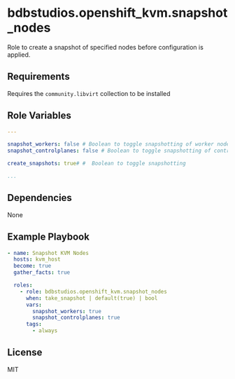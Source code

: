 bdbstudios.openshift_kvm.snapshot_nodes
=========

Role to create a snapshot of specified nodes before configuration is applied.

Requirements
------------

Requires the `community.libvirt` collection to be installed

Role Variables
--------------

```yaml
---

snapshot_workers: false # Boolean to toggle snapshotting of worker nodes
snapshot_controlplanes: false # Boolean to toggle snapshotting of control plane nodes

create_snapshots: true# #  Boolean to toggle snapshotting

...

```

Dependencies
------------

None

Example Playbook
----------------

```yaml
- name: Snapshot KVM Nodes
  hosts: kvm_host
  become: true
  gather_facts: true

  roles:
    - role: bdbstudios.openshift_kvm.snapshot_nodes
      when: take_snapshot | default(true) | bool
      vars:
        snapshot_workers: true
        snapshot_controlplanes: true
      tags:
        - always
```
License
-------

MIT

